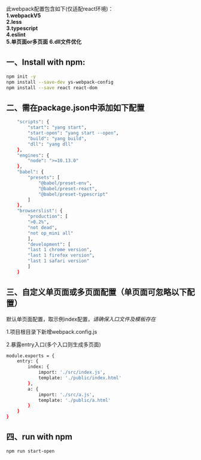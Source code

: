 此webpack配置包含如下(仅适配react环境)：    
**1.webpackV5**  
**2.less**  
**3.typescript**  
**4.eslint**   
**5.单页面or多页面**
**6.dll文件优化**

## 一、Install with npm:

```bash
npm init -y
npm install --save-dev ys-webpack-config
npm install --save react react-dom
```


## 二、需在package.json中添加如下配置
```bash
    "scripts": {
        "start": "yang start",
        "start-open": "yang start --open",
        "build": "yang build",
        "dll": "yang dll"
    },
    "engines": {
        "node": ">=10.13.0"
    },
    "babel": {
        "presets": [
            "@babel/preset-env",
            "@babel/preset-react",
            "@babel/preset-typescript"
        ]
    },
    "browserslist": {
        "production": [
        ">0.2%",
        "not dead",
        "not op_mini all"
        ],
        "development": [
        "last 1 chrome version",
        "last 1 firefox version",
        "last 1 safari version"
        ]
    }
```


## 三、自定义单页面或多页面配置（单页面可忽略以下配置）
默认单页面配置，取示例index配置，*请确保入口文件及模板存在*

1.项目根目录下新增webpack.config.js

2.暴露entry入口(多个入口则生成多页面)
```bash
module.exports = {
    entry: { 
        index: { 
            import: './src/index.js', 
            template: './public/index.html' 
        }, 
        a: { 
            import: './src/a.js', 
            template: './public/a.html' 
        } 
    } 
}
```


## 四、run with npm

```bash
npm run start-open
```


